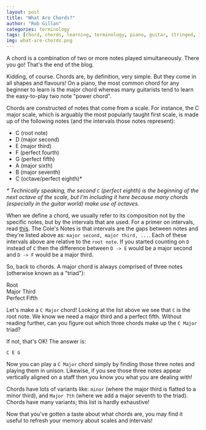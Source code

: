 ```yaml
---
layout: post
title: "What Are Chords?"
author: "Rob Gillan"
categories: terminology
tags: [chord, chords, learning, terminology, piano, guitar, stringed, instruments, instrument]
img: what-are-chords.png
---
```

A chord is a combination of two or more notes played simultaneously. There you go! That's the end of the blog.

Kidding, of course. Chords are, by definition, very simple. But they come in all shapes and flavours! On a piano, the most common chord for any beginner to learn is the major chord whereas many guitarists 
tend to learn the easy-to-play two note "power chord".

Chords are constructed of notes that come from a scale. For instance, the C major scale, which is arguably the most popularly taught first scale, is made up of the following notes (and the intervals those notes represent):

 - C (root note)
 - D (major second)
 - E (major third)
 - F (perfect fourth)
 - G (perfect fifth)
 - A (major sixth)
 - B (major seventh)
 - C (octave/perfect eighth)\*

*\* Technically speaking, the second `C` (perfect eighth) is the beginning of the next octave of the scale, but I'm including it here because many chords (especially in the guitar world) make use of octaves.*

When we define a chord, we usually refer to its composition not by the specific notes, but by the intervals that are used. For a primer on intervals, read [this]. The Cole's Notes is that intervals are the gaps between notes and they're listed above as: `major second, major third, ...`. Each of these intervals above are relative to the `root note`. If you started counting on `D` instead of `C` then the difference between `D -> E` would be a major second and `D -> F` would be a major third.

So, back to chords. A major chord is always comprised of three notes (otherwise known as a "triad"):

Root  
Major Third  
Perfect Fifth  

Let's make a `C Major` chord! Looking at the list above we see that `C` is the root note. We know we need a major third and a perfect fifth. Without reading further, can you figure out which three chords make up the `C Major` triad?

If not, that's OK! The answer is:

```C E G```

 Now you can play a `C Major` chord simply by finding those three notes and playing them in unison. Likewise, if you see those three notes appear vertically aligned on a staff then you know you what you are dealing with!

 Chords have lots of variants like: `minor` (where the major third is flatted to a minor third), and `Major 7th` (where we add a major seventh to the triad). Chords have many variants; this list is hardly exhaustive!

 Now that you've gotten a taste about what chords are, you may find it useful to refresh your memory about scales and intervals!

 [this]: https://en.wikipedia.org/wiki/Interval_(music)
